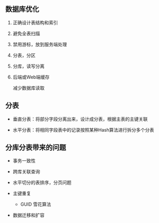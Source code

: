 ## 数据库优化

1. 正确设计表结构和索引

2. 避免全表扫描

3. 禁用游标，放到服务端处理

4. 分表，分区

5. 分库，读写分离

6. 后端或Web端缓存

    减少数据库读取


## 分表

* 垂直分表：将部分字段分离出来，设计成分表，根据主表的主键关联

* 水平分表：将相同字段表中的记录按照某种Hash算法进行拆分多个分表



## 分库分表带来的问题

* 事务一致性

* 跨库关联查询

* 水平切分的表排序，分页问题

* 主键重复

    * GUID 雪花算法

* 数据迁移和扩容


